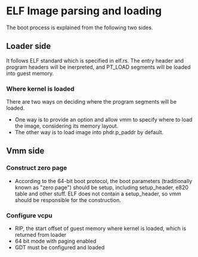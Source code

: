 # ELF Image parsing and loading

The boot process is explained from the following two sides.

## Loader side

It follows ELF standard which is specified in elf.rs. The entry header and program headers will be inerpreted, and PT_LOAD segments will be loaded into guest memory.

### Where kernel is loaded 

There are two ways on deciding where the program segments will be loaded.

- One way is to provide an option and allow vmm to specify where to load the image, considering its memory layout.
- The other way is to load image into phdr.p_paddr by default.

## Vmm side

### Construct zero page

- According to the 64-bit boot protocol, the boot parameters (traditionally known as "zero page") should be setup, including setup_header, e820 table and other stuff. ELF does not contain a setup_header, so vmm should be responsible for the construction. 

### Configure vcpu

- RIP, the start offset of guest memory where kernel is loaded, which is returned from loader
- 64 bit mode with paging enabled
- GDT must be configured and loaded


